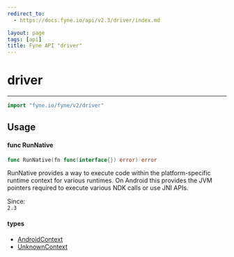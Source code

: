 ```yaml
---
redirect_to:
  - https://docs.fyne.io/api/v2.3/driver/index.md

layout: page
tags: [api]
title: Fyne API "driver"
---
```



# driver
---
```go
import "fyne.io/fyne/v2/driver"
```


## Usage

#### func  RunNative

```go
func RunNative(fn func(interface{}) error) error
```
RunNative provides a way to execute code within the platform-specific runtime context for various runtimes. On Android this provides the JVM pointers required to execute various NDK calls or use JNI APIs.


<div class="since">Since: <code>
2.3</code></div>

#### types

 * [AndroidContext](androidcontext.html)
 * [UnknownContext](unknowncontext.html)
